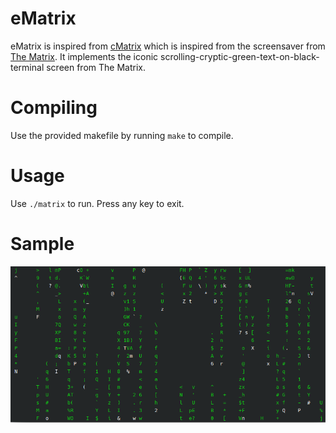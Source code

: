 # eMatrix
eMatrix is inspired from [cMatrix](github.com/abishekvashok/cmatrix) which is inspired from the screensaver from [The Matrix](https://en.wikipedia.org/wiki/The_Matrix). It implements the iconic scrolling-cryptic-green-text-on-black-terminal screen from The Matrix.

# Compiling
Use the provided makefile by running `make` to compile.

# Usage
Use `./matrix` to run. Press any key to exit.

# Sample
![eMatrix example](sample.png)